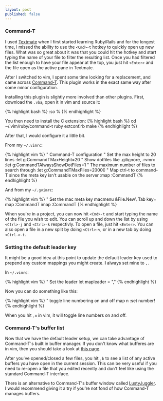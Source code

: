 ```yaml
---
layout: post
published: false
---
```


### Command-T

I used [Textmate](http://macromates.com/) when I first started learning Ruby/Rails and for the longest
time, I missed the ability to use the `<Cmd>-t` hotkey to quickly open up new files.
What was so great about it was that you could hit the hotkey and start typing the
name of your file to filter the resulting list. Once you had filtered the list enough
to have your file appear at the top, you just hit `<Enter>` and the file open as
the active pane in Textmate.

After I switched to vim, I spent some time looking for a replacement, and came across
[Command-T](http://www.vim.org/scripts/script.php?script_id=3025). This plugin works
in the exact same way after some minor configuration.

Installing this plugin is slightly more involved than other plugins. First, download the
`.vba`, open it in vim and source it:

{% highlight bash %}
:so %
{% endhighlight %}

You then need to install the C extension:
{% highlight bash %}
cd ~/.vim/ruby/command-t
ruby extconf.rb
make
{% endhighlight %}

After that, I would configure it a little bit.

From my `~/.vimrc`:

{% highlight vim %}
" Command-T configuration
" Set the max height to 20 lines
:let g:CommandTMaxHeight=20
" Show dotfiles like .gitignore, .rvmrc
:let g:CommandTAlwaysShowDotFiles=1
" The maximum number of files to search through
:let g:CommandTMaxFiles=20000
" Map ctrl-t to command-T since the meta key isn't usable on the server
:map <C-T> :CommandT<CR>
{% endhighlight %}

And from my `~/.gvimrc`:

{% highlight vim %}
" Set the mac meta key
macmenu &File.New\ Tab key=<D-T>
map <D-t> :CommandT<CR>
imap <D-t> <Esc>:CommandT<CR>
{% endhighlight %}

When you're in a project, you can now hit `<Cmd>-t` and start typing the name of the file
you wish to edit. You can scroll up and down the list by using `<Ctrl>-j` and `<Ctrl>-k`
respectivly. To open a file, just hit `<Enter>`. You can also open a file in a new split
by doing `<Ctrl>-v`, or in a new tab by doing `<Ctrl->-t`.

### Setting the default leader key

It might be a good idea at this point to update the default leader key used to prepend
any custom mappings you might create. I always set mine to `,`.

In `~/.vimrc`:

{% highlight vim %}
" Set the leader
let mapleader = ","
{% endhighlight %}

Now you can do something like this:

{% highlight vim %}
" toggle line numbering on and off
map <Leader>n :set number!<CR>
{% endhighlight %}

When you hit `,n` in vim, it will toggle line numbers on and off.

### Command-T's buffer list

Now that we have the default leader setup, we can take advantage of Command-T's built in buffer
manager. If you don't know what bufferes are in vim, then you should take a look at [this page](http://vim.wikia.com/wiki/Vim_buffer_FAQ).

After you've opened/closed a few files, you hit `,b` to see a list of any active buffers you have
open in the current session. This can be very useful if you need to re-open a file that you edited
recently and don't feel like using the standard Command-T interface.

There is an alternative to Command-T's buffer window called [LustyJuggler](https://github.com/sjbach/lusty).
I would recommend giving it a try if you're not fond of how Command-T manages buffers.

